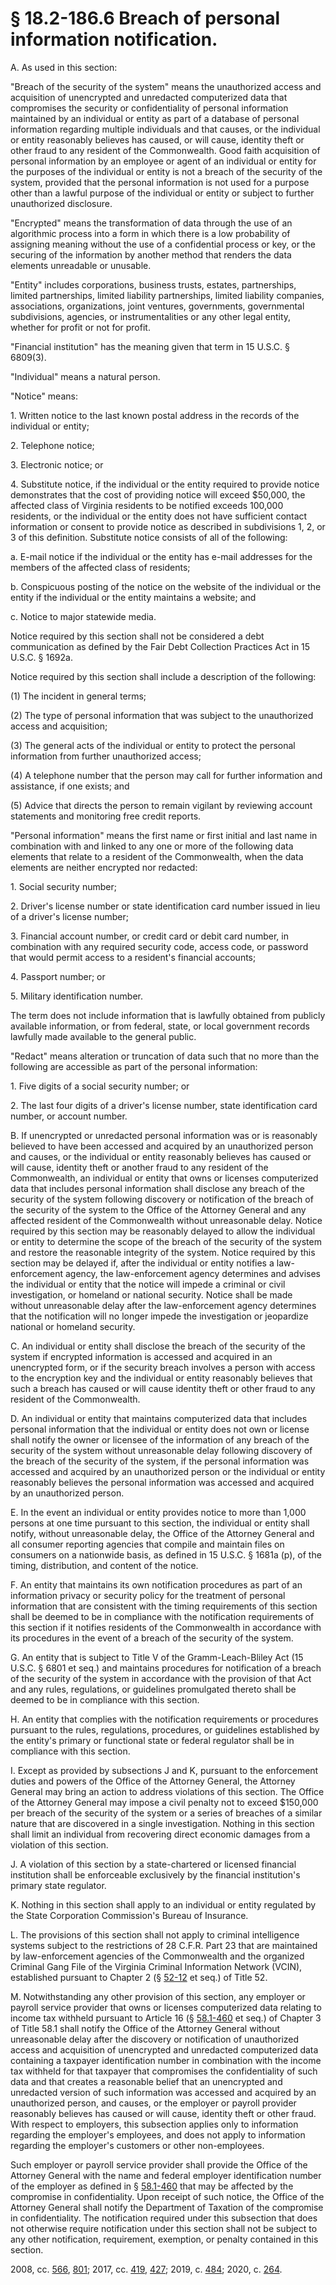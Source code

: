 # § 18.2-186.6 Breach of personal information notification.

<p>A. As used in this section:</p><p>"Breach of the security of the system" means the unauthorized access and acquisition of unencrypted and unredacted computerized data that compromises the security or confidentiality of personal information maintained by an individual or entity as part of a database of personal information regarding multiple individuals and that causes, or the individual or entity reasonably believes has caused, or will cause, identity theft or other fraud to any resident of the Commonwealth. Good faith acquisition of personal information by an employee or agent of an individual or entity for the purposes of the individual or entity is not a breach of the security of the system, provided that the personal information is not used for a purpose other than a lawful purpose of the individual or entity or subject to further unauthorized disclosure.</p><p>"Encrypted" means the transformation of data through the use of an algorithmic process into a form in which there is a low probability of assigning meaning without the use of a confidential process or key, or the securing of the information by another method that renders the data elements unreadable or unusable.</p><p>"Entity" includes corporations, business trusts, estates, partnerships, limited partnerships, limited liability partnerships, limited liability companies, associations, organizations, joint ventures, governments, governmental subdivisions, agencies, or instrumentalities or any other legal entity, whether for profit or not for profit.</p><p>"Financial institution" has the meaning given that term in 15 U.S.C. § 6809(3).</p><p>"Individual" means a natural person.</p><p>"Notice" means:</p><p>1. Written notice to the last known postal address in the records of the individual or entity;</p><p>2. Telephone notice;</p><p>3. Electronic notice; or</p><p>4. Substitute notice, if the individual or the entity required to provide notice demonstrates that the cost of providing notice will exceed $50,000, the affected class of Virginia residents to be notified exceeds 100,000 residents, or the individual or the entity does not have sufficient contact information or consent to provide notice as described in subdivisions 1, 2, or 3 of this definition. Substitute notice consists of all of the following:</p><p>a. E-mail notice if the individual or the entity has e-mail addresses for the members of the affected class of residents;</p><p>b. Conspicuous posting of the notice on the website of the individual or the entity if the individual or the entity maintains a website; and</p><p>c. Notice to major statewide media.</p><p>Notice required by this section shall not be considered a debt communication as defined by the Fair Debt Collection Practices Act in 15 U.S.C. § 1692a.</p><p>Notice required by this section shall include a description of the following:</p><p>(1) The incident in general terms;</p><p>(2) The type of personal information that was subject to the unauthorized access and acquisition;</p><p>(3) The general acts of the individual or entity to protect the personal information from further unauthorized access;</p><p>(4) A telephone number that the person may call for further information and assistance, if one exists; and</p><p>(5) Advice that directs the person to remain vigilant by reviewing account statements and monitoring free credit reports.</p><p>"Personal information" means the first name or first initial and last name in combination with and linked to any one or more of the following data elements that relate to a resident of the Commonwealth, when the data elements are neither encrypted nor redacted:</p><p>1. Social security number;</p><p>2. Driver's license number or state identification card number issued in lieu of a driver's license number;</p><p>3. Financial account number, or credit card or debit card number, in combination with any required security code, access code, or password that would permit access to a resident's financial accounts;</p><p>4. Passport number; or</p><p>5. Military identification number.</p><p>The term does not include information that is lawfully obtained from publicly available information, or from federal, state, or local government records lawfully made available to the general public.</p><p>"Redact" means alteration or truncation of data such that no more than the following are accessible as part of the personal information:</p><p>1. Five digits of a social security number; or</p><p>2. The last four digits of a driver's license number, state identification card number, or account number.</p><p>B. If unencrypted or unredacted personal information was or is reasonably believed to have been accessed and acquired by an unauthorized person and causes, or the individual or entity reasonably believes has caused or will cause, identity theft or another fraud to any resident of the Commonwealth, an individual or entity that owns or licenses computerized data that includes personal information shall disclose any breach of the security of the system following discovery or notification of the breach of the security of the system to the Office of the Attorney General and any affected resident of the Commonwealth without unreasonable delay. Notice required by this section may be reasonably delayed to allow the individual or entity to determine the scope of the breach of the security of the system and restore the reasonable integrity of the system. Notice required by this section may be delayed if, after the individual or entity notifies a law-enforcement agency, the law-enforcement agency determines and advises the individual or entity that the notice will impede a criminal or civil investigation, or homeland or national security. Notice shall be made without unreasonable delay after the law-enforcement agency determines that the notification will no longer impede the investigation or jeopardize national or homeland security.</p><p>C. An individual or entity shall disclose the breach of the security of the system if encrypted information is accessed and acquired in an unencrypted form, or if the security breach involves a person with access to the encryption key and the individual or entity reasonably believes that such a breach has caused or will cause identity theft or other fraud to any resident of the Commonwealth.</p><p>D. An individual or entity that maintains computerized data that includes personal information that the individual or entity does not own or license shall notify the owner or licensee of the information of any breach of the security of the system without unreasonable delay following discovery of the breach of the security of the system, if the personal information was accessed and acquired by an unauthorized person or the individual or entity reasonably believes the personal information was accessed and acquired by an unauthorized person.</p><p>E. In the event an individual or entity provides notice to more than 1,000 persons at one time pursuant to this section, the individual or entity shall notify, without unreasonable delay, the Office of the Attorney General and all consumer reporting agencies that compile and maintain files on consumers on a nationwide basis, as defined in 15 U.S.C. § 1681a (p), of the timing, distribution, and content of the notice.</p><p>F. An entity that maintains its own notification procedures as part of an information privacy or security policy for the treatment of personal information that are consistent with the timing requirements of this section shall be deemed to be in compliance with the notification requirements of this section if it notifies residents of the Commonwealth in accordance with its procedures in the event of a breach of the security of the system.</p><p>G. An entity that is subject to Title V of the Gramm-Leach-Bliley Act (15 U.S.C. § 6801 et seq.) and maintains procedures for notification of a breach of the security of the system in accordance with the provision of that Act and any rules, regulations, or guidelines promulgated thereto shall be deemed to be in compliance with this section.</p><p>H. An entity that complies with the notification requirements or procedures pursuant to the rules, regulations, procedures, or guidelines established by the entity's primary or functional state or federal regulator shall be in compliance with this section.</p><p>I. Except as provided by subsections J and K, pursuant to the enforcement duties and powers of the Office of the Attorney General, the Attorney General may bring an action to address violations of this section. The Office of the Attorney General may impose a civil penalty not to exceed $150,000 per breach of the security of the system or a series of breaches of a similar nature that are discovered in a single investigation. Nothing in this section shall limit an individual from recovering direct economic damages from a violation of this section.</p><p>J. A violation of this section by a state-chartered or licensed financial institution shall be enforceable exclusively by the financial institution's primary state regulator.</p><p>K. Nothing in this section shall apply to an individual or entity regulated by the State Corporation Commission's Bureau of Insurance.</p><p>L. The provisions of this section shall not apply to criminal intelligence systems subject to the restrictions of 28 C.F.R. Part 23 that are maintained by law-enforcement agencies of the Commonwealth and the organized Criminal Gang File of the Virginia Criminal Information Network (VCIN), established pursuant to Chapter 2 (§ <a href='/vacode/52-12/'>52-12</a> et seq.) of Title 52.</p><p>M. Notwithstanding any other provision of this section, any employer or payroll service provider that owns or licenses computerized data relating to income tax withheld pursuant to Article 16 (§ <a href='/vacode/58.1-460/'>58.1-460</a> et seq.) of Chapter 3 of Title 58.1 shall notify the Office of the Attorney General without unreasonable delay after the discovery or notification of unauthorized access and acquisition of unencrypted and unredacted computerized data containing a taxpayer identification number in combination with the income tax withheld for that taxpayer that compromises the confidentiality of such data and that creates a reasonable belief that an unencrypted and unredacted version of such information was accessed and acquired by an unauthorized person, and causes, or the employer or payroll provider reasonably believes has caused or will cause, identity theft or other fraud. With respect to employers, this subsection applies only to information regarding the employer's employees, and does not apply to information regarding the employer's customers or other non-employees.</p><p>Such employer or payroll service provider shall provide the Office of the Attorney General with the name and federal employer identification number of the employer as defined in § <a href='/vacode/58.1-460/'>58.1-460</a> that may be affected by the compromise in confidentiality. Upon receipt of such notice, the Office of the Attorney General shall notify the Department of Taxation of the compromise in confidentiality. The notification required under this subsection that does not otherwise require notification under this section shall not be subject to any other notification, requirement, exemption, or penalty contained in this section.</p><p>2008, cc. <a href='http://lis.virginia.gov/cgi-bin/legp604.exe?081+ful+CHAP0566'>566</a>, <a href='http://lis.virginia.gov/cgi-bin/legp604.exe?081+ful+CHAP0801'>801</a>; 2017, cc. <a href='http://lis.virginia.gov/cgi-bin/legp604.exe?171+ful+CHAP0419'>419</a>, <a href='http://lis.virginia.gov/cgi-bin/legp604.exe?171+ful+CHAP0427'>427</a>; 2019, c. <a href='http://lis.virginia.gov/cgi-bin/legp604.exe?191+ful+CHAP0484'>484</a>; 2020, c. <a href='http://lis.virginia.gov/cgi-bin/legp604.exe?201+ful+CHAP0264'>264</a>.</p>